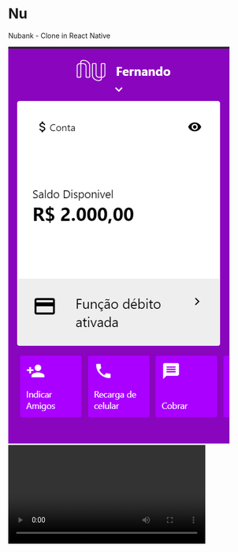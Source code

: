 # Nu
Nubank - Clone in React Native

<img src="https://github.com/Fernandox14/Nu/blob/master/Nubank.png">

<video width="400" controls>
  <source src=https://www.youtube.com/watch?v=q_r27JwYNJc&feature=youtu.be" type="video/mp4">
</video>
